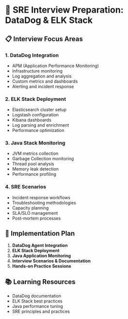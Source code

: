# 🎯 **SRE Interview Preparation: DataDog & ELK Stack**

## 📋 **Interview Focus Areas**

### **1. DataDog Integration**
- APM (Application Performance Monitoring)
- Infrastructure monitoring
- Log aggregation and analysis
- Custom metrics and dashboards
- Alerting and incident response

### **2. ELK Stack Deployment**
- Elasticsearch cluster setup
- Logstash configuration
- Kibana dashboards
- Log parsing and enrichment
- Performance optimization

### **3. Java Stack Monitoring**
- JVM metrics collection
- Garbage Collection monitoring
- Thread pool analysis
- Memory leak detection
- Performance profiling

### **4. SRE Scenarios**
- Incident response workflows
- Troubleshooting methodologies
- Capacity planning
- SLA/SLO management
- Post-mortem processes

## 🚀 **Implementation Plan**

1. **DataDog Agent Integration**
2. **ELK Stack Deployment**
3. **Java Application Monitoring**
4. **Interview Scenarios & Documentation**
5. **Hands-on Practice Sessions**

## 📚 **Learning Resources**

- DataDog documentation
- ELK Stack best practices
- Java performance tuning
- SRE principles and practices
